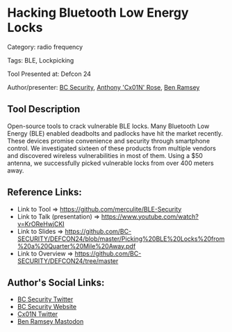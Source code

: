 # Hacking Bluetooth Low Energy Locks

Category: radio frequency

Tags: BLE, Lockpicking

Tool Presented at: Defcon 24

Author/presenter: [BC Security](https://github.com/BC-SECURITY), [Anthony 'Cx01N' Rose](https://github.com/Cx01N), [Ben Ramsey](https://github.com/ramsey)

## Tool Description

Open-source tools to crack vulnerable BLE locks. Many Bluetooth Low Energy (BLE) enabled deadbolts and padlocks have hit the market recently. These devices promise convenience and security through smartphone control. We investigated sixteen of these products from multiple vendors and discovered wireless vulnerabilities in most of them. Using a $50 antenna, we successfully picked vulnerable locks from over 400 meters away.

## Reference Links:

- Link to Tool => https://github.com/merculite/BLE-Security
- Link to Talk (presentation) => https://www.youtube.com/watch?v=KrOReHwjCKI
- Link to Slides => https://github.com/BC-SECURITY/DEFCON24/blob/master/Picking%20BLE%20Locks%20from%20a%20Quarter%20Mile%20Away.pdf
- Link to Overview => https://github.com/BC-SECURITY/DEFCON24/tree/master

## Author's Social Links:

- [BC Security Twitter](https://twitter.com/BCSecurity)
- [BC Security Website](https://www.bc-security.org/)
- [Cx01N Twitter](https://twitter.com/Cx01N_)
- [Ben Ramsey Mastodon](https://phpc.social/@ramsey)

